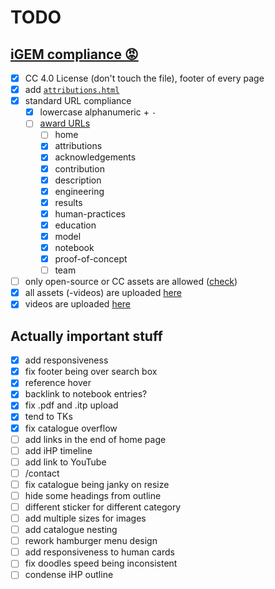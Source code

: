 # TODO

## [iGEM compliance 😡](https://competition.igem.org/deliverables/team-wiki)
- [x] CC 4.0 License (don't touch the file), footer of every page
- [x] add [`attributions.html`](https://competition.igem.org/deliverables/project-attribution)
- [x] standard URL compliance
  - [x] lowercase alphanumeric + `-`
  - [ ] [award URLs](https://competition.igem.org/judging/pages-for-awards)
    - [ ] home
    - [x] attributions
    - [x] acknowledgements
    - [x] contribution
    - [x] description
    - [x] engineering
    - [x] results
    - [x] human-practices
    - [x] education
    - [x] model
    - [x] notebook
    - [x] proof-of-concept
    - [ ] team
- [ ] only open-source or CC assets are allowed ([check](https://tools.igem.org/wiki/external-content-check))
- [x] all assets (-videos) are uploaded [here](https://tools.igem.org/uploads/teams)
- [x] videos are uploaded [here](https://tools.igem.org/wiki/non-deliverable-videos)

## Actually important stuff
- [x] add responsiveness
- [x] fix footer being over search box
- [x] reference hover
- [x] backlink to notebook entries?
- [x] fix .pdf and .itp upload
- [x] tend to TKs
- [x] fix catalogue overflow
- [ ] add links in the end of home page
- [ ] add iHP timeline
- [ ] add link to YouTube
- [ ] /contact
- [ ] fix catalogue being janky on resize
- [ ] hide some headings from outline
- [ ] different sticker for different category
- [ ] add multiple sizes for images
- [ ] add catalogue nesting
- [ ] rework hamburger menu design
- [ ] add responsiveness to human cards
- [ ] fix doodles speed being inconsistent
- [ ] condense iHP outline